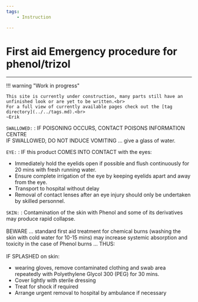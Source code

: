 ```yaml
---
tags:
    - Instruction

---
```


# First aid Emergency procedure for phenol/trizol

---

!!! warning "Work in progress"

    This site is currently under construction, many parts still have an unfinished look or are yet to be written.<br>
    For a full view of currently available pages check out the [tag directory](../../tags.md).<br>
    ~Erik

`SWALLOWED:`
:   IF POISONING OCCURS, CONTACT POISONS INFORMATION CENTRE<br>
IF SWALLOWED, DO NOT INDUCE VOMITING … give a glass of water.

`EYE:` 
:   IF this product COMES INTO CONTACT with the eyes:

- Immediately hold the eyelids open if possible and flush continuously for 20 mins with fresh running water.
- Ensure complete irrigation of the eye by keeping eyelids apart and away from the eye.
- Transport to hospital without delay
- Removal of contact lenses after an eye injury should only be undertaken by skilled personnel.

`SKIN:`
:   Contamination of the skin with Phenol and some of its derivatives may produce rapid collapse.<br><br> 
BEWARE … standard first aid treatment for chemical burns (washing the skin with cold water for 10-15 mins) may increase systemic absorption and toxicity in the case of Phenol burns … THUS:<br><br>
IF SPLASHED on skin: 

- wearing gloves, remove contaminated clothing and swab area repeatedly with Polyethylene Glycol 300 (PEG) for 30 mins. 
- Cover lightly with sterile dressing
- Treat for shock if required
- Arrange urgent removal to hospital by ambulance if necessary
